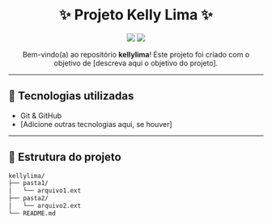 <h1 align="center">✨ Projeto Kelly Lima ✨</h1>

<p align="center">
  <img src="https://img.shields.io/badge/status-em%20desenvolvimento-yellow" />
  <img src="https://img.shields.io/github/license/KL88/kellylima" />
</p>

<p align="center">
  Bem-vindo(a) ao repositório <strong>kellylima</strong>! Este projeto foi criado com o objetivo de [descreva aqui o objetivo do projeto].
</p>

---

## 🚀 Tecnologias utilizadas

- Git & GitHub
- [Adicione outras tecnologias aqui, se houver]

---

## 📂 Estrutura do projeto

```bash
kellylima/
├── pasta1/
│   └── arquivo1.ext
├── pasta2/
│   └── arquivo2.ext
└── README.md

